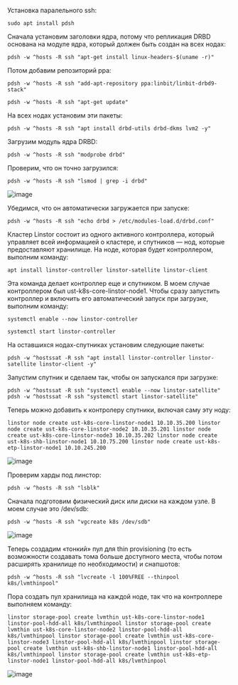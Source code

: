 
Установка паралельного ssh:

`sudo apt install pdsh`

Сначала установим заголовки ядра, потому что репликация DRBD основана на модуле ядра, который должен быть создан на всех нодах:

`pdsh -w ^hosts -R ssh "apt-get install linux-headers-$(uname -r)"`

Потом добавим репозиторий ppa:

`pdsh -w ^hosts -R ssh "add-apt-repository ppa:linbit/linbit-drbd9-stack"`

`pdsh -w ^hosts -R ssh "apt-get update"`

На всех нодах установим эти пакеты:

 `pdsh -w ^hosts -R ssh "apt install drbd-utils drbd-dkms lvm2 -y"`

Загрузим модуль ядра DRBD:

`pdsh -w ^hosts -R ssh "modprobe drbd"`

Проверим, что он точно загрузился:

`pdsh -w ^hosts -R ssh "lsmod | grep -i drbd"`

 ![image](https://github.com/user-attachments/assets/9347e017-9957-406a-a6a8-d20347f104e9)

Убедимся, что он автоматически загружается при запуске:

`pdsh -w ^hosts -R ssh "echo drbd > /etc/modules-load.d/drbd.conf"`

Кластер Linstor состоит из одного активного контроллера, который управляет всей информацией о кластере, и спутников — нод, которые предоставляют хранилище. На ноде, которая будет контроллером, выполним команду:

`apt install linstor-controller linstor-satellite linstor-client`

Эта команда делает контроллер еще и спутником. В моем случае контроллером был ust-k8s-core-linstor-node1. Чтобы сразу запустить контроллер и включить его автоматический запуск при загрузке, выполним команду:

`systemctl enable --now linstor-controller`

`systemctl start linstor-controller`

На оставшихся нодах-спутниках установим следующие пакеты:

`pdsh -w ^hostssat -R ssh "apt install linstor-controller linstor-satellite linstor-client -y"`

Запустим спутник и сделаем так, чтобы он запускался при загрузке:

`pdsh -w ^hostssat -R ssh "systemctl enable --now linstor-satellite"`
`pdsh -w ^hostssat -R ssh "systemctl start linstor-satellite"` 

Теперь можно добавить к контролеру спутники, включая саму эту ноду:

`linstor node create ust-k8s-core-linstor-node1 10.10.35.200
 linstor node create ust-k8s-core-linstor-node2 10.10.35.201
 linstor node create ust-k8s-core-linstor-node3 10.10.35.202
 linstor node create ust-k8s-shb-linstor-node1 10.10.75.200
 linstor node create ust-k8s-etp-linstor-node1 10.10.245.200`

 ![image](https://github.com/user-attachments/assets/ce8de472-a2d0-4460-a370-75db29cb614f)

Проверим харды под линстор:

`pdsh -w ^hosts -R ssh "lsblk"`

Сначала подготовим физический диск или диски на каждом узле. В моем случае это /dev/sdb:


`pdsh -w ^hosts -R ssh "vgcreate k8s /dev/sdb"`

![image](https://github.com/user-attachments/assets/58520461-a90d-44e1-b33a-3bfb1e863151)


Теперь создадим «тонкий» пул для thin provisioning (то есть возможности создавать тома больше доступного места, чтобы потом расширять хранилище по необходимости) и снапшотов:

`pdsh -w ^hosts -R ssh "lvcreate -l 100%FREE --thinpool k8s/lvmthinpool"`

Пора создать пул хранилища на каждой ноде, так что на контроллере выполняем команду:

`linstor storage-pool create lvmthin ust-k8s-core-linstor-node1 linstor-pool-hdd-all k8s/lvmthinpool
linstor storage-pool create lvmthin ust-k8s-core-linstor-node2 linstor-pool-hdd-all k8s/lvmthinpool
linstor storage-pool create lvmthin ust-k8s-core-linstor-node3 linstor-pool-hdd-all k8s/lvmthinpool
linstor storage-pool create lvmthin ust-k8s-shb-linstor-node1 linstor-pool-hdd-all k8s/lvmthinpool
linstor storage-pool create lvmthin ust-k8s-etp-linstor-node1 linstor-pool-hdd-all k8s/lvmthinpool`


![image](https://github.com/user-attachments/assets/56a3804e-208e-45fa-b941-46577bab4cfa)



